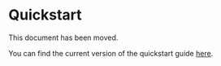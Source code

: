 # Quickstart

This document has been moved.

You can find the current version of the quickstart guide [here](https://github.com/SovereignCloudStack/cluster-stacks/blob/main/providers/openstack/README.md).
